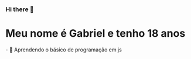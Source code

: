 ### Hi there 👋
<h1>Meu nome é Gabriel e tenho 18 anos</h1>
<p>- 🌱 Aprendendo o básico de programação em js </p>
